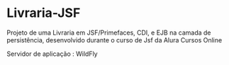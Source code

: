 # Livraria-JSF
Projeto de uma Livraria em JSF/Primefaces, CDI, e EJB na camada de persistência, desenvolvido durante o curso de Jsf da Alura Cursos Online

Servidor de aplicação : WildFly


